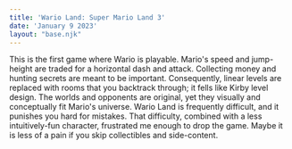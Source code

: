 ```yaml
---
title: 'Wario Land: Super Mario Land 3'
date: 'January 9 2023'
layout: "base.njk"
---
```


This is the first game where Wario is playable. Mario's speed and jump-height are traded for a horizontal dash and attack. Collecting money and hunting secrets are meant to be important. Consequently, linear levels are replaced with rooms that you backtrack through; it fells like Kirby level design. The worlds and opponents are original, yet they visually and conceptually fit Mario's universe.
Wario Land is frequently difficult, and it punishes you hard for mistakes. That difficulty, combined with a less intuitively-fun character, frustrated me enough to drop the game. Maybe it is less of a pain if you skip collectibles and side-content.